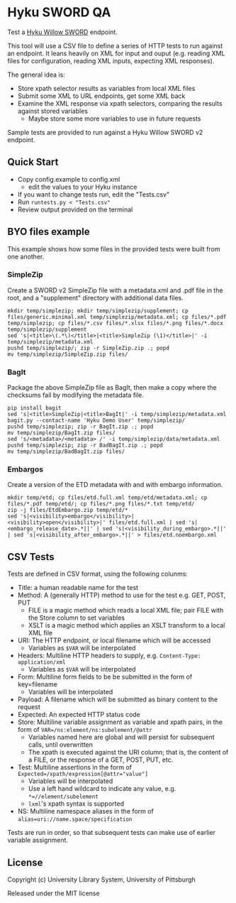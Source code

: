 # Hyku SWORD QA

Test a [Hyku Willow SWORD](https://github.com/notch8/willow_sword/) endpoint.

This tool will use a CSV file to define a series of HTTP tests to run against an endpoint.  It leans heavily on XML for input and ouput (e.g. reading XML files for configuration, reading XML inputs, expecting XML responses).

The general idea is:
  * Store xpath selector results as variables from local XML files
  * Submit some XML to URL endpoints, get some XML back
  * Examine the XML response via xpath selectors, comparing the results against stored variables
    * Maybe store some more variables to use in future requests

Sample tests are provided to run against a Hyku Willow SWORD v2 endpoint.

## Quick Start

* Copy config.example to config.xml
  * edit the values to your Hyku instance
* If you want to change tests run, edit the "Tests.csv"
* Run `runtests.py < "Tests.csv"`
* Review output provided on the terminal

## BYO files example

This example shows how some files in the provided tests were built from one another.

### SimpleZip

Create a SWORD v2 SimpleZip file with a metadata.xml and .pdf file in the root, and a "supplement" directory with additional data files.

```
mkdir temp/simplezip; mkdir temp/simplezip/supplement; cp files/generic.minimal.xml temp/simplezip/metadata.xml; cp files/*.pdf temp/simplezip; cp files/*.csv files/*.xlsx files/*.png files/*.docx temp/simplezip/supplement
sed 's|<title>\(.*\)</title>|<title>SimpleZip (\1)</title>|' -i temp/simplezip/metadata.xml
pushd temp/simplezip/; zip -r SimpleZip.zip .; popd
mv temp/simplezip/SimpleZip.zip files/
```

### BagIt

Package the above SimpleZip file as BagIt, then make a copy where the checksums fail by modifying the metadata file.

```
pip install bagit
sed 's|<title>SimpleZip|<title>BagIt|' -i temp/simplezip/metadata.xml
bagit.py --contact-name 'Hyku Demo User' temp/simplezip/
pushd temp/simplezip; zip -r BagIt.zip .; popd
mv temp/simplezip/BagIt.zip files/
sed 's/<metadata>/<metadata> /' -i temp/simplezip/data/metadata.xml
pushd temp/simplezip; zip -r BadBagIt.zip .; popd
mv temp/simplezip/BadBagIt.zip files/
```

### Embargos

Create a version of the ETD metadata with and with embargo information.

```
mkdir temp/etd; cp files/etd.full.xml temp/etd/metadata.xml; cp files/*.pdf temp/etd/; cp files/*.png files/*.txt temp/etd/
zip -j files/EtdEmbargo.zip temp/etd/*
sed 's|<visibility>embargo</visibility>|<visibility>open</visibility>|' files/etd.full.xml | sed 's|<embargo_release_date>.*||' | sed 's|<visibility_during_embargo>.*||' | sed 's|<visibility_after_embargo>.*||' > files/etd.noembargo.xml
```


## CSV Tests

Tests are defined in CSV format, using the following colunms:
* Title: a human readable name for the test
* Method: A (generally HTTP) method to use for the test e.g. GET, POST, PUT
  * FILE is a magic method which reads a local XML file; pair FILE with the Store column to set variables
  * XSLT is a magic method which applies an XSLT transform to a local XML file
* URI: The HTTP endpoint, or local filename which will be accessed
  * Variables as `$VAR` will be interpolated
* Headers: Multiline HTTP headers to supply, e.g. `Content-Type: application/xml`
  * Variables as `$VAR` will be interpolated
* Form: Multiline form fields to be be submitted in the form of key=filename
  * Variables will be interpolated
* Payload: A filename which will be submitted as binary content to the request
* Expected: An expected HTTP status code
* Store: Multiline variable assignment as variable and xpath pairs, in the form of `VAR=/ns:element/ns:subelement/@attr`
  * Variables named here are global and will persist for subsequent calls, until overwritten
  * The xpath is executed against the URI column; that is, the content of a FILE, or the response of a GET, POST, PUT, etc.
* Test: Multiline assertions in the form of `Expected=/xpath/expression[@attr="value"]`
  * Variables will be interpolated
  * Use a left hand wildcard to indicate any value, e.g. `*=//element/subelement`
  * `lxml`'s xpath syntax is supported
* NS: Multiline namespace aliases in the form of `alias=uri://name.space/specification`

Tests are run in order, so that subsequent tests can make use of earlier variable assignment.

## License

Copyright (c) University Library System, University of Pittsburgh

Released under the MIT license
